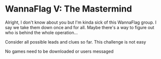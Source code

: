 # WannaFlag V: The Mastermind

Alright, I don't know about you but I'm kinda sick of this WannaFlag group. I say we take them down once and for all. Maybe there's a way to figure out who is behind the whole operation...

Consider all possible leads and clues so far. This challenge is not easy

No games need to be downloaded or users messaged